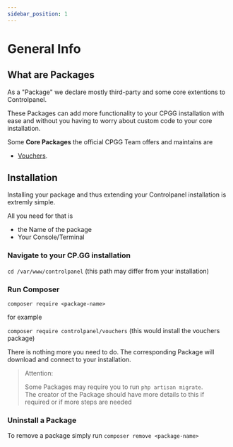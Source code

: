 ```yaml
---
sidebar_position: 1
---
```


# General Info

## What are Packages

As a "Package" we declare mostly third-party and some core extentions to Controlpanel.


These Packages can add more functionality to your CPGG installation with ease and without you having to worry about custom code to your core installation.

Some **Core Packages** the official CPGG Team offers and maintains are

- [Vouchers](https://packagist.org/packages/controlpanel/vouchers).

## Installation

Installing your package and thus extending your Controlpanel installation is extremly simple.

All you need for that is 

- the Name of the package
- Your Console/Terminal

### Navigate to your CP.GG installation
`cd /var/www/controlpanel`  (this path may differ from your installation)

### Run Composer
`composer require <package-name>`

for example

`composer require controlpanel/vouchers` (this would install the vouchers package)

There is nothing more you need to do. 
The corresponding Package will download and connect to your installation.


>Attention:
> 
>Some Packages may require you to run `php artisan migrate`. <br/>
The creator of the Package should have more details to this if required or if more steps are needed

### Uninstall a Package
To remove a package simply run `composer remove <package-name>`